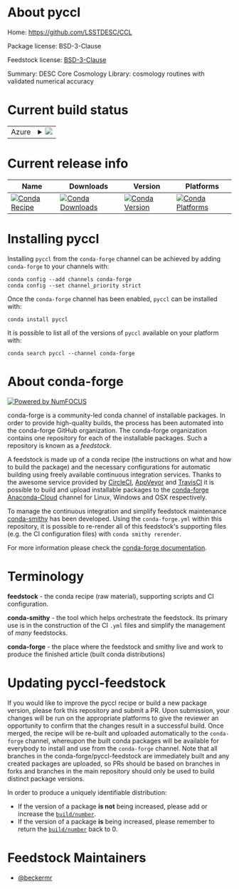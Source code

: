 About pyccl
===========

Home: https://github.com/LSSTDESC/CCL

Package license: BSD-3-Clause

Feedstock license: [BSD-3-Clause](https://github.com/conda-forge/pyccl-feedstock/blob/master/LICENSE.txt)

Summary: DESC Core Cosmology Library: cosmology routines with validated numerical accuracy

Current build status
====================


<table>
    
  <tr>
    <td>Azure</td>
    <td>
      <details>
        <summary>
          <a href="https://dev.azure.com/conda-forge/feedstock-builds/_build/latest?definitionId=7909&branchName=master">
            <img src="https://dev.azure.com/conda-forge/feedstock-builds/_apis/build/status/pyccl-feedstock?branchName=master">
          </a>
        </summary>
        <table>
          <thead><tr><th>Variant</th><th>Status</th></tr></thead>
          <tbody><tr>
              <td>linux_64_gsl2.6numpy1.18python3.6.____cpython</td>
              <td>
                <a href="https://dev.azure.com/conda-forge/feedstock-builds/_build/latest?definitionId=7909&branchName=master">
                  <img src="https://dev.azure.com/conda-forge/feedstock-builds/_apis/build/status/pyccl-feedstock?branchName=master&jobName=linux&configuration=linux_64_gsl2.6numpy1.18python3.6.____cpython" alt="variant">
                </a>
              </td>
            </tr><tr>
              <td>linux_64_gsl2.6numpy1.18python3.7.____cpython</td>
              <td>
                <a href="https://dev.azure.com/conda-forge/feedstock-builds/_build/latest?definitionId=7909&branchName=master">
                  <img src="https://dev.azure.com/conda-forge/feedstock-builds/_apis/build/status/pyccl-feedstock?branchName=master&jobName=linux&configuration=linux_64_gsl2.6numpy1.18python3.7.____cpython" alt="variant">
                </a>
              </td>
            </tr><tr>
              <td>linux_64_gsl2.6numpy1.18python3.8.____cpython</td>
              <td>
                <a href="https://dev.azure.com/conda-forge/feedstock-builds/_build/latest?definitionId=7909&branchName=master">
                  <img src="https://dev.azure.com/conda-forge/feedstock-builds/_apis/build/status/pyccl-feedstock?branchName=master&jobName=linux&configuration=linux_64_gsl2.6numpy1.18python3.8.____cpython" alt="variant">
                </a>
              </td>
            </tr><tr>
              <td>linux_64_gsl2.6numpy1.19python3.9.____cpython</td>
              <td>
                <a href="https://dev.azure.com/conda-forge/feedstock-builds/_build/latest?definitionId=7909&branchName=master">
                  <img src="https://dev.azure.com/conda-forge/feedstock-builds/_apis/build/status/pyccl-feedstock?branchName=master&jobName=linux&configuration=linux_64_gsl2.6numpy1.19python3.9.____cpython" alt="variant">
                </a>
              </td>
            </tr><tr>
              <td>linux_64_gsl2.7numpy1.18python3.6.____cpython</td>
              <td>
                <a href="https://dev.azure.com/conda-forge/feedstock-builds/_build/latest?definitionId=7909&branchName=master">
                  <img src="https://dev.azure.com/conda-forge/feedstock-builds/_apis/build/status/pyccl-feedstock?branchName=master&jobName=linux&configuration=linux_64_gsl2.7numpy1.18python3.6.____cpython" alt="variant">
                </a>
              </td>
            </tr><tr>
              <td>linux_64_gsl2.7numpy1.18python3.7.____cpython</td>
              <td>
                <a href="https://dev.azure.com/conda-forge/feedstock-builds/_build/latest?definitionId=7909&branchName=master">
                  <img src="https://dev.azure.com/conda-forge/feedstock-builds/_apis/build/status/pyccl-feedstock?branchName=master&jobName=linux&configuration=linux_64_gsl2.7numpy1.18python3.7.____cpython" alt="variant">
                </a>
              </td>
            </tr><tr>
              <td>linux_64_gsl2.7numpy1.18python3.8.____cpython</td>
              <td>
                <a href="https://dev.azure.com/conda-forge/feedstock-builds/_build/latest?definitionId=7909&branchName=master">
                  <img src="https://dev.azure.com/conda-forge/feedstock-builds/_apis/build/status/pyccl-feedstock?branchName=master&jobName=linux&configuration=linux_64_gsl2.7numpy1.18python3.8.____cpython" alt="variant">
                </a>
              </td>
            </tr><tr>
              <td>linux_64_gsl2.7numpy1.19python3.9.____cpython</td>
              <td>
                <a href="https://dev.azure.com/conda-forge/feedstock-builds/_build/latest?definitionId=7909&branchName=master">
                  <img src="https://dev.azure.com/conda-forge/feedstock-builds/_apis/build/status/pyccl-feedstock?branchName=master&jobName=linux&configuration=linux_64_gsl2.7numpy1.19python3.9.____cpython" alt="variant">
                </a>
              </td>
            </tr><tr>
              <td>osx_64_gsl2.6numpy1.18python3.6.____cpython</td>
              <td>
                <a href="https://dev.azure.com/conda-forge/feedstock-builds/_build/latest?definitionId=7909&branchName=master">
                  <img src="https://dev.azure.com/conda-forge/feedstock-builds/_apis/build/status/pyccl-feedstock?branchName=master&jobName=osx&configuration=osx_64_gsl2.6numpy1.18python3.6.____cpython" alt="variant">
                </a>
              </td>
            </tr><tr>
              <td>osx_64_gsl2.6numpy1.18python3.7.____cpython</td>
              <td>
                <a href="https://dev.azure.com/conda-forge/feedstock-builds/_build/latest?definitionId=7909&branchName=master">
                  <img src="https://dev.azure.com/conda-forge/feedstock-builds/_apis/build/status/pyccl-feedstock?branchName=master&jobName=osx&configuration=osx_64_gsl2.6numpy1.18python3.7.____cpython" alt="variant">
                </a>
              </td>
            </tr><tr>
              <td>osx_64_gsl2.6numpy1.18python3.8.____cpython</td>
              <td>
                <a href="https://dev.azure.com/conda-forge/feedstock-builds/_build/latest?definitionId=7909&branchName=master">
                  <img src="https://dev.azure.com/conda-forge/feedstock-builds/_apis/build/status/pyccl-feedstock?branchName=master&jobName=osx&configuration=osx_64_gsl2.6numpy1.18python3.8.____cpython" alt="variant">
                </a>
              </td>
            </tr><tr>
              <td>osx_64_gsl2.6numpy1.19python3.9.____cpython</td>
              <td>
                <a href="https://dev.azure.com/conda-forge/feedstock-builds/_build/latest?definitionId=7909&branchName=master">
                  <img src="https://dev.azure.com/conda-forge/feedstock-builds/_apis/build/status/pyccl-feedstock?branchName=master&jobName=osx&configuration=osx_64_gsl2.6numpy1.19python3.9.____cpython" alt="variant">
                </a>
              </td>
            </tr><tr>
              <td>osx_64_gsl2.7numpy1.18python3.6.____cpython</td>
              <td>
                <a href="https://dev.azure.com/conda-forge/feedstock-builds/_build/latest?definitionId=7909&branchName=master">
                  <img src="https://dev.azure.com/conda-forge/feedstock-builds/_apis/build/status/pyccl-feedstock?branchName=master&jobName=osx&configuration=osx_64_gsl2.7numpy1.18python3.6.____cpython" alt="variant">
                </a>
              </td>
            </tr><tr>
              <td>osx_64_gsl2.7numpy1.18python3.7.____cpython</td>
              <td>
                <a href="https://dev.azure.com/conda-forge/feedstock-builds/_build/latest?definitionId=7909&branchName=master">
                  <img src="https://dev.azure.com/conda-forge/feedstock-builds/_apis/build/status/pyccl-feedstock?branchName=master&jobName=osx&configuration=osx_64_gsl2.7numpy1.18python3.7.____cpython" alt="variant">
                </a>
              </td>
            </tr><tr>
              <td>osx_64_gsl2.7numpy1.18python3.8.____cpython</td>
              <td>
                <a href="https://dev.azure.com/conda-forge/feedstock-builds/_build/latest?definitionId=7909&branchName=master">
                  <img src="https://dev.azure.com/conda-forge/feedstock-builds/_apis/build/status/pyccl-feedstock?branchName=master&jobName=osx&configuration=osx_64_gsl2.7numpy1.18python3.8.____cpython" alt="variant">
                </a>
              </td>
            </tr><tr>
              <td>osx_64_gsl2.7numpy1.19python3.9.____cpython</td>
              <td>
                <a href="https://dev.azure.com/conda-forge/feedstock-builds/_build/latest?definitionId=7909&branchName=master">
                  <img src="https://dev.azure.com/conda-forge/feedstock-builds/_apis/build/status/pyccl-feedstock?branchName=master&jobName=osx&configuration=osx_64_gsl2.7numpy1.19python3.9.____cpython" alt="variant">
                </a>
              </td>
            </tr><tr>
              <td>osx_arm64_gsl2.6python3.8.____cpython</td>
              <td>
                <a href="https://dev.azure.com/conda-forge/feedstock-builds/_build/latest?definitionId=7909&branchName=master">
                  <img src="https://dev.azure.com/conda-forge/feedstock-builds/_apis/build/status/pyccl-feedstock?branchName=master&jobName=osx&configuration=osx_arm64_gsl2.6python3.8.____cpython" alt="variant">
                </a>
              </td>
            </tr><tr>
              <td>osx_arm64_gsl2.6python3.9.____cpython</td>
              <td>
                <a href="https://dev.azure.com/conda-forge/feedstock-builds/_build/latest?definitionId=7909&branchName=master">
                  <img src="https://dev.azure.com/conda-forge/feedstock-builds/_apis/build/status/pyccl-feedstock?branchName=master&jobName=osx&configuration=osx_arm64_gsl2.6python3.9.____cpython" alt="variant">
                </a>
              </td>
            </tr><tr>
              <td>osx_arm64_gsl2.7python3.8.____cpython</td>
              <td>
                <a href="https://dev.azure.com/conda-forge/feedstock-builds/_build/latest?definitionId=7909&branchName=master">
                  <img src="https://dev.azure.com/conda-forge/feedstock-builds/_apis/build/status/pyccl-feedstock?branchName=master&jobName=osx&configuration=osx_arm64_gsl2.7python3.8.____cpython" alt="variant">
                </a>
              </td>
            </tr><tr>
              <td>osx_arm64_gsl2.7python3.9.____cpython</td>
              <td>
                <a href="https://dev.azure.com/conda-forge/feedstock-builds/_build/latest?definitionId=7909&branchName=master">
                  <img src="https://dev.azure.com/conda-forge/feedstock-builds/_apis/build/status/pyccl-feedstock?branchName=master&jobName=osx&configuration=osx_arm64_gsl2.7python3.9.____cpython" alt="variant">
                </a>
              </td>
            </tr>
          </tbody>
        </table>
      </details>
    </td>
  </tr>
</table>

Current release info
====================

| Name | Downloads | Version | Platforms |
| --- | --- | --- | --- |
| [![Conda Recipe](https://img.shields.io/badge/recipe-pyccl-green.svg)](https://anaconda.org/conda-forge/pyccl) | [![Conda Downloads](https://img.shields.io/conda/dn/conda-forge/pyccl.svg)](https://anaconda.org/conda-forge/pyccl) | [![Conda Version](https://img.shields.io/conda/vn/conda-forge/pyccl.svg)](https://anaconda.org/conda-forge/pyccl) | [![Conda Platforms](https://img.shields.io/conda/pn/conda-forge/pyccl.svg)](https://anaconda.org/conda-forge/pyccl) |

Installing pyccl
================

Installing `pyccl` from the `conda-forge` channel can be achieved by adding `conda-forge` to your channels with:

```
conda config --add channels conda-forge
conda config --set channel_priority strict
```

Once the `conda-forge` channel has been enabled, `pyccl` can be installed with:

```
conda install pyccl
```

It is possible to list all of the versions of `pyccl` available on your platform with:

```
conda search pyccl --channel conda-forge
```


About conda-forge
=================

[![Powered by NumFOCUS](https://img.shields.io/badge/powered%20by-NumFOCUS-orange.svg?style=flat&colorA=E1523D&colorB=007D8A)](http://numfocus.org)

conda-forge is a community-led conda channel of installable packages.
In order to provide high-quality builds, the process has been automated into the
conda-forge GitHub organization. The conda-forge organization contains one repository
for each of the installable packages. Such a repository is known as a *feedstock*.

A feedstock is made up of a conda recipe (the instructions on what and how to build
the package) and the necessary configurations for automatic building using freely
available continuous integration services. Thanks to the awesome service provided by
[CircleCI](https://circleci.com/), [AppVeyor](https://www.appveyor.com/)
and [TravisCI](https://travis-ci.com/) it is possible to build and upload installable
packages to the [conda-forge](https://anaconda.org/conda-forge)
[Anaconda-Cloud](https://anaconda.org/) channel for Linux, Windows and OSX respectively.

To manage the continuous integration and simplify feedstock maintenance
[conda-smithy](https://github.com/conda-forge/conda-smithy) has been developed.
Using the ``conda-forge.yml`` within this repository, it is possible to re-render all of
this feedstock's supporting files (e.g. the CI configuration files) with ``conda smithy rerender``.

For more information please check the [conda-forge documentation](https://conda-forge.org/docs/).

Terminology
===========

**feedstock** - the conda recipe (raw material), supporting scripts and CI configuration.

**conda-smithy** - the tool which helps orchestrate the feedstock.
                   Its primary use is in the construction of the CI ``.yml`` files
                   and simplify the management of *many* feedstocks.

**conda-forge** - the place where the feedstock and smithy live and work to
                  produce the finished article (built conda distributions)


Updating pyccl-feedstock
========================

If you would like to improve the pyccl recipe or build a new
package version, please fork this repository and submit a PR. Upon submission,
your changes will be run on the appropriate platforms to give the reviewer an
opportunity to confirm that the changes result in a successful build. Once
merged, the recipe will be re-built and uploaded automatically to the
`conda-forge` channel, whereupon the built conda packages will be available for
everybody to install and use from the `conda-forge` channel.
Note that all branches in the conda-forge/pyccl-feedstock are
immediately built and any created packages are uploaded, so PRs should be based
on branches in forks and branches in the main repository should only be used to
build distinct package versions.

In order to produce a uniquely identifiable distribution:
 * If the version of a package **is not** being increased, please add or increase
   the [``build/number``](https://docs.conda.io/projects/conda-build/en/latest/resources/define-metadata.html#build-number-and-string).
 * If the version of a package **is** being increased, please remember to return
   the [``build/number``](https://docs.conda.io/projects/conda-build/en/latest/resources/define-metadata.html#build-number-and-string)
   back to 0.

Feedstock Maintainers
=====================

* [@beckermr](https://github.com/beckermr/)

